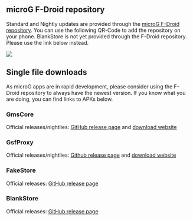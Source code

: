 ## microG F-Droid repository
Standard and Nightly updates are provided through the [microG F-Droid repository](https://microg.org/fdroid/). You can use the following QR-Code to add the repository on your phone. BlankStore is not yet provided through the F-Droid repository. Please use the link below instead.

[![](https://chart.googleapis.com/chart?cht=qr&chl=https%3A%2F%2Fmicrog.org%2Ffdroid%2Frepo%3Ffingerprint%3D9BD06727E62796C0130EB6DAB39B73157451582CBD138E86C468ACC395D14165&chs=256x256&choe=UTF-8&chld=L|0)](https://microg.org/fdroid/repo?fingerprint=9BD06727E62796C0130EB6DAB39B73157451582CBD138E86C468ACC395D14165)

## Single file downloads
As microG apps are in rapid development, please consider using the F-Droid repository to always have the newest version. If you know what you are doing, you can find links to APKs below.

### GmsCore
Official releases/nightlies: [GitHub release page](https://linkify.me/64yjwQI) and [download website](https://linkify.me/YMGN58J)

### GsfProxy
Official releases/nightlies: [Github release page](https://linkify.me/Exyz4EC) and [download website](https://linkify.me/YMGN58J)

### FakeStore
Official releases: [GitHub release page](https://linkify.me/9tHkzye)

### BlankStore
Official releases: [GitHub release page](https://linkify.me/n0UTwIj)